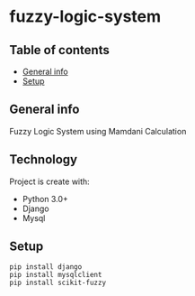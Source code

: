 # fuzzy-logic-system

## Table of contents
* [General info](#general-info)
* [Setup](#setup)

## General info
Fuzzy Logic System using Mamdani Calculation

## Technology
Project is create with:

* Python 3.0+
* Django
* Mysql

## Setup
```
pip install django
pip install mysqlclient
pip install scikit-fuzzy
```
